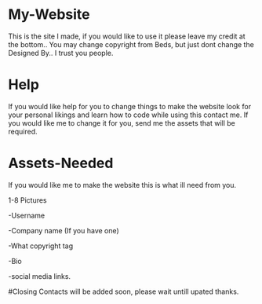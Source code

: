 # My-Website
This is the site I made, if you would like to use it please leave my credit at the bottom.. You may change copyright from Beds, but just dont change the Designed By.. I trust you people.

# Help
If you would like help for you to change things to make the website look for your personal likings and learn how to code while using this contact me.
If you would like me to change it for you, send me the assets that will be required.

# Assets-Needed
If you would like me to make the website this is what ill need from you.

1-8 Pictures

-Username

-Company name (If you have one)

-What copyright tag

-Bio

-social media links.


#Closing
Contacts will be added soon, please wait untill upated thanks.
